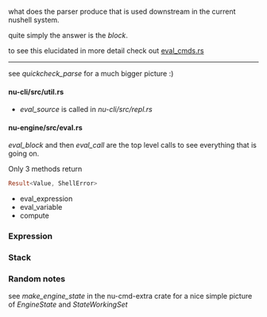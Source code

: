 
what does the parser produce that is used downstream in the current nushell system.

quite simply the answer is the *block*.

to see this elucidated in more detail check out
[eval_cmds.rs](https://github.com/nushell/nushell/blob/main/crates/nu-cli/src/eval_cmds.rs)

---

see *quickcheck_parse* for a much bigger picture :)

#### nu-cli/src/util.rs

* *eval_source* is called in *nu-cli/src/repl.rs*

#### nu-engine/src/eval.rs

*eval_block* and then *eval_call* are the top level calls to see everything that is going on.

Only 3 methods return

```rust
Result<Value, ShellError>
```

* eval_expression
* eval_variable
* compute

### Expression

### Stack


### Random notes

see *make_engine_state* in the nu-cmd-extra crate for a nice simple picture
of *EngineState* and *StateWorkingSet*
